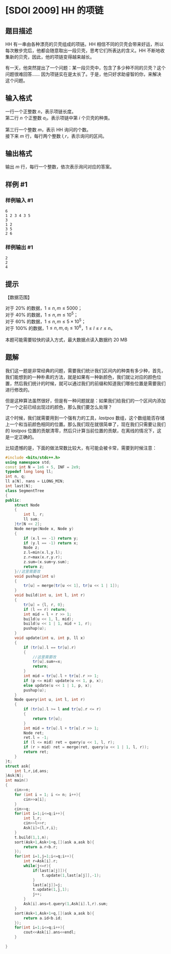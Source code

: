 # [SDOI 2009] HH 的项链

## 题目描述

HH 有一串由各种漂亮的贝壳组成的项链。HH 相信不同的贝壳会带来好运，所以每次散步完后，他都会随意取出一段贝壳，思考它们所表达的含义。HH 不断地收集新的贝壳，因此，他的项链变得越来越长。  

有一天，他突然提出了一个问题：某一段贝壳中，包含了多少种不同的贝壳？这个问题很难回答…… 因为项链实在是太长了。于是，他只好求助睿智的你，来解决这个问题。

## 输入格式

一行一个正整数 $n$，表示项链长度。   
第二行 $n$ 个正整数 $a_i$，表示项链中第 $i$ 个贝壳的种类。

第三行一个整数 $m$，表示 HH 询问的个数。   
接下来 $m$ 行，每行两个整数 $l,r$，表示询问的区间。

## 输出格式

输出 $m$ 行，每行一个整数，依次表示询问对应的答案。

## 样例 #1

### 样例输入 #1

```
6
1 2 3 4 3 5
3
1 2
3 5
2 6
```

### 样例输出 #1

```
2
2
4
```

## 提示

【数据范围】  

对于 $20\%$ 的数据，$1\le n,m\leq 5000$；   
对于 $40\%$ 的数据，$1\le n,m\leq 10^5$；   
对于 $60\%$ 的数据，$1\le n,m\leq 5\times 10^5$；  
对于 $100\%$ 的数据，$1\le n,m,a_i \leq 10^6$，$1\le l \le r \le n$。

本题可能需要较快的读入方式，最大数据点读入数据约 20 MB

## 题解
我们这一题是非常经典的问题，需要我们统计我们区间内的种类有多少种，首先，我们能想到的一种朴素的方法，就是如果有一种新颜色，我们就让对应的颜色位置，然后我们统计的时候，就可以通过我们的前缀和知道我们哪些位置是需要我们进行修改的。

但是这种算法虽然很好，但是有一种问题就是：如果我们给我们的一个区间内添加了一个之前已经出现过的颜色，那么我们要怎么处理？

这个时候，我们就需要用到一个强有力的工具，$lastpos$ 数组，这个数组能否存储上一个和当前颜色相同的位置。那么我们现在就很简单了，现在我们只需要让我们的 $lastpos$ 位置的贡献清零，然后只计算当前位置的贡献，在离线的情况下，这是一定正确的。

比较遗憾的是，下面的做法常数比较大，有可能会被卡常，需要到时候注意：
```cpp
#include <bits/stdc++.h>
using namespace std;
const int N = 1e6 + 5, INF = 2e9;
typedef long long ll;
int n, q;
ll a[N], nans = LLONG_MIN;
int last[N];
class SegmentTree
{
public:
	struct Node
	{
		int l, r;
		ll sum;
	}tr[N << 2];
	Node merge(Node x, Node y)
	{
		if (x.l == -1) return y;
		if (y.l == -1) return x;
		Node z;
		z.l=min(x.l,y.l);
		z.r=max(x.r,y.r);
		z.sum=(x.sum+y.sum);
		return z;
	}//这里需要改 
	void pushup(int u)
	{
		tr[u] = merge(tr[u << 1], tr[u << 1 | 1]);
	}
	void build(int u, int l, int r)
	{
		tr[u] = {l, r, 0};
		if (l == r) return;
		int mid = l + r >> 1;
		build(u << 1, l, mid);
		build(u << 1 | 1, mid + 1, r);
		pushup(u);
	}
	void update(int u, int p, ll x)
	{
		if (tr[u].l == tr[u].r)
		{
			//这里需要改 
			tr[u].sum+=x;
			return;
		}
		int mid = tr[u].l + tr[u].r >> 1;
		if (p <= mid) update(u << 1, p, x);
		else update(u << 1 | 1, p, x);
		pushup(u);
	}
	Node query(int u, int l, int r)
	{
		if (tr[u].l >= l and tr[u].r <= r) 
		{
			return tr[u];
		}
		int mid = tr[u].l + tr[u].r >> 1;
		Node ret;
		ret.l = -1;
		if (l <= mid) ret = query(u << 1, l, r);
		if (r > mid) ret = merge(ret, query(u << 1 | 1, l, r));
		return ret;
	}
}t;
struct ask{
	int l,r,id,ans;	
}Ask[N];
int main()
{
	cin>>n;
	for (int i = 1; i <= n; i++){
		cin>>a[i];
	}
	cin>>q;
	for(int i=1;i<=q;i++){
		int l,r;
		cin>>l>>r;
		Ask[i]={l,r,i};
	}
	t.build(1,1,n);
	sort(Ask+1,Ask+1+q,[](ask a,ask b){
		return a.r<b.r;
	});
	for(int i=1,j=1;i<=q;i++){
		int r=Ask[i].r;
		while(j<=r){
			if(last[a[j]]){
				t.update(1,last[a[j]],-1);
			}
			last[a[j]]=j;
			t.update(1,j,1);
			j++;
		}
		Ask[i].ans=t.query(1,Ask[i].l,r).sum;
	}
	sort(Ask+1,Ask+1+q,[](ask a,ask b){
		return a.id<b.id;
	});
	for(int i=1;i<=q;i++){
		cout<<Ask[i].ans<<endl;
	}
	
}
```